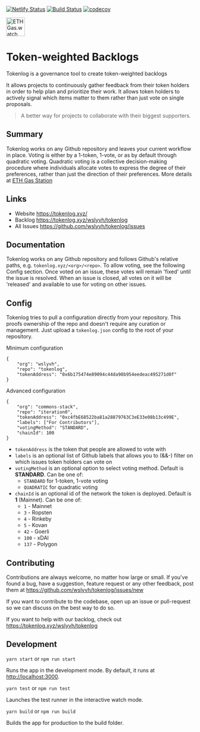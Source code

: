 [![Netlify Status](https://api.netlify.com/api/v1/badges/d3885dcb-8c9e-4e1a-88ad-29658cd376f0/deploy-status)](https://app.netlify.com/sites/tokenlog/deploys)
[![Build Status](https://travis-ci.org/wslyvh/tokenlog.svg?branch=master)](https://travis-ci.org/wslyvh/tokenlog)
[![codecov](https://codecov.io/gh/wslyvh/tokenlog/branch/master/graph/badge.svg?token=LTQZY64K6X)](undefined)


<img src="https://tokenlog.xyz/icon.png" alt="ETH Gas.watch" width="50"/>

# Token-weighted Backlogs

Tokenlog is a governance tool to create token-weighted backlogs

It allows projects to continuously gather feedback from their token holders in order to help plan and prioritize their work.​ It allows token holders to actively signal which items matter to them rather than just vote on single proposals.

> A better way for projects to collaborate with their biggest supporters.

## Summary
Tokenlog works on any Github repository and leaves your current workflow in place. Voting is either by a 1-token, 1-vote, or as by default through quadratic voting. Quadratic voting is a collective decision-making procedure where individuals allocate votes to express the degree of their preferences, rather than just the direction of their preferences. More details at [ETH Gas Station](https://ethgasstation.info/blog/quadratic-funding-in-a-nutshell/)

## Links
- Website https://tokenlog.xyz/
- Backlog https://tokenlog.xyz/wslyvh/tokenlog
- All Issues https://github.com/wslyvh/tokenlog/issues

## Documentation
Tokenlog works on any Github repository and follows Github's relative paths, e.g. `tokenlog.xyz/<org>/<repo>`. To allow voting, see the following Config section. Once voted on an issue, these votes will remain 'fixed' until the issue is resolved. When an issue is closed, all votes on it will be 'released' and available to use for voting on other issues.

## Config
Tokenlog tries to pull a configuration directly from your repository. This proofs ownership of the repo and doesn't require any curation or management. Just upload a `tokenlog.json` config to the root of your repository.

Minimum configuration
```
{
    "org": "wslyvh",
    "repo": "tokenlog",
    "tokenAddress": "0x6b175474e89094c44da98b954eedeac495271d0f"
}
```

Advanced configuration
```
{
    "org": "commons-stack",
    "repo": "iteration0",
    "tokenAddress": "0xc4fbE68522ba81a28879763C3eE33e08b13c499E",
    "labels": ["For Contributors"],
    "votingMethod": "STANDARD",
    "chainId": 100
}
```

- `tokenAddress` is the token that people are allowed to vote with
- `labels` is an optional list of Github labels that allows you to (&&-) filter on which issues token holders can vote on
- `votingMethod` is an optional option to select voting method. Default is **STANDARD**. Can be one of:
    - `STANDARD` for 1-token, 1-vote voting
    - `QUADRATIC` for quadratic voting
- `chainId` is an optional id of the network the token is deployed. Default is **1** (Mainnet). Can be one of:
    - `1` - Mainnet
    - `3` - Ropsten
    - `4` - Rinkeby
    - `5` - Kovan
    - `42` - Goerli
    - `100` - xDAI
    - `137` - Polygon

## Contributing
Contributions are always welcome, no matter how large or small. If you've found a bug, have a suggestion, feature request or any other feedback, post them at https://github.com/wslyvh/tokenlog/issues/new

If you want to contribute to the codebase, open up an issue or pull-request so we can discuss on the best way to do so.

If you want to help with our backlog, check out https://tokenlog.xyz/wslyvh/tokenlog

## Development
`yarn start` or `npm run start`

Runs the app in the development mode. By default, it runs at [http://localhost:3000](http://localhost:3000).

`yarn test` or `npm run test`

Launches the test runner in the interactive watch mode.

`yarn build` or `npm run build`

Builds the app for production to the build folder.
